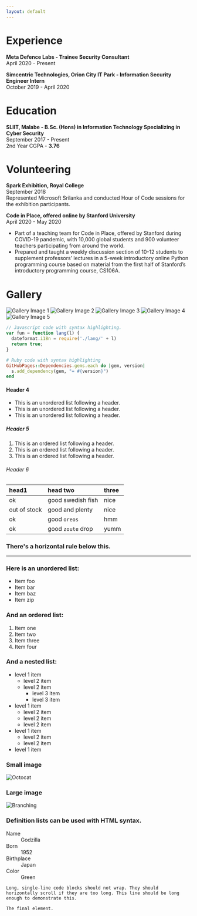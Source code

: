 ```yaml
---
layout: default
---
```


# Experience

**Meta Defence Labs \- Trainee Security Consultant** <br>
April 2020 \- Present

**Simcentric Technologies, Orion City IT Park \- Information Security Engineer Intern** <br>
October 2019 \- April 2020

# Education
**SLIIT, Malabe \- B.Sc. (Hons) in Information Technology Specializing in Cyber Security** <br>
September 2017 \- Present <br>
2nd Year CGPA - **3.76**

# Volunteering
**Spark Exhibition, Royal College** <br> 
September 2018 <br>
Represented Microsoft Srilanka and conducted Hour of Code sessions for the exhibition participants. 

**Code in Place, offered online by Stanford University** <br>
April 2020 \- May 2020 <br>
- Part of a teaching team for Code in Place, offered by Stanford during COVID-19 pandemic, with 10,000 global students and 900 volunteer teachers participating from around the world. 
- Prepared and taught a weekly discussion section of 10-12 students to supplement professors’ lectures in a 5-week introductory online Python programming course based on material from the first half of Stanford’s introductory programming course, CS106A.

# Gallery 
![Gallery Image 1](/assets/img/gallery_1.jpg)
![Gallery Image 2](/assets/img/gallery_2.jpg)
![Gallery Image 3](/assets/img/gallery_3.jpg)
![Gallery Image 4](/assets/img/gallery_4.jpg)
![Gallery Image 5](/assets/img/gallery_5.jpg)

```js
// Javascript code with syntax highlighting.
var fun = function lang(l) {
  dateformat.i18n = require('./lang/' + l)
  return true;
}
```

```ruby
# Ruby code with syntax highlighting
GitHubPages::Dependencies.gems.each do |gem, version|
  s.add_dependency(gem, "= #{version}")
end
```

#### Header 4

*   This is an unordered list following a header.
*   This is an unordered list following a header.
*   This is an unordered list following a header.

##### Header 5

1.  This is an ordered list following a header.
2.  This is an ordered list following a header.
3.  This is an ordered list following a header.

###### Header 6

| head1        | head two          | three |
|:-------------|:------------------|:------|
| ok           | good swedish fish | nice  |
| out of stock | good and plenty   | nice  |
| ok           | good `oreos`      | hmm   |
| ok           | good `zoute` drop | yumm  |

### There's a horizontal rule below this.

* * *

### Here is an unordered list:

*   Item foo
*   Item bar
*   Item baz
*   Item zip

### And an ordered list:

1.  Item one
1.  Item two
1.  Item three
1.  Item four

### And a nested list:

- level 1 item
  - level 2 item
  - level 2 item
    - level 3 item
    - level 3 item
- level 1 item
  - level 2 item
  - level 2 item
  - level 2 item
- level 1 item
  - level 2 item
  - level 2 item
- level 1 item

### Small image

![Octocat](https://github.githubassets.com/images/icons/emoji/octocat.png)

### Large image

![Branching](https://guides.github.com/activities/hello-world/branching.png)


### Definition lists can be used with HTML syntax.

<dl>
<dt>Name</dt>
<dd>Godzilla</dd>
<dt>Born</dt>
<dd>1952</dd>
<dt>Birthplace</dt>
<dd>Japan</dd>
<dt>Color</dt>
<dd>Green</dd>
</dl>

```
Long, single-line code blocks should not wrap. They should horizontally scroll if they are too long. This line should be long enough to demonstrate this.
```

```
The final element.
```